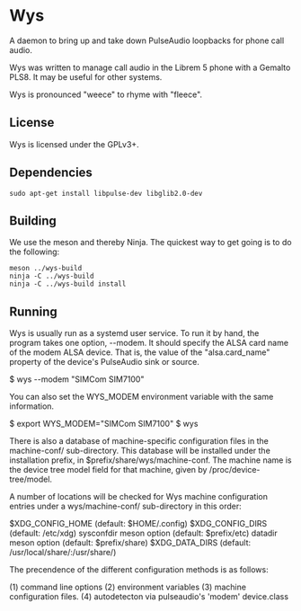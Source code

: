 # Wys
A daemon to bring up and take down PulseAudio loopbacks for phone call
audio.

Wys was written to manage call audio in the Librem 5 phone with a
Gemalto PLS8.  It may be useful for other systems.

Wys is pronounced "weece" to rhyme with "fleece".


## License
Wys is licensed under the GPLv3+.


## Dependencies

    sudo apt-get install libpulse-dev libglib2.0-dev


## Building
We use the meson and thereby Ninja.  The quickest way to get going is
to do the following:

    meson ../wys-build
    ninja -C ../wys-build
    ninja -C ../wys-build install


## Running
Wys is usually run as a systemd user service.  To run it by hand,
the program takes one option, --modem.  It should
specify the ALSA card name of the modem ALSA device.  That
is, the value of the "alsa.card_name" property of the device's
PulseAudio sink or source.

  $ wys --modem "SIMCom SIM7100"

You can also set the WYS_MODEM environment variable with
the same information.

  $ export WYS_MODEM="SIMCom SIM7100"
  $ wys

There is also a database of machine-specific configuration files in
the machine-conf/ sub-directory.  This database will be installed
under the installation prefix, in $prefix/share/wys/machine-conf.  The
machine name is the device tree model field for that machine, given by
/proc/device-tree/model.

A number of locations will be checked for Wys machine configuration
entries under a wys/machine-conf/ sub-directory in this order:

  $XDG_CONFIG_HOME         (default: $HOME/.config)
  $XDG_CONFIG_DIRS         (default: /etc/xdg)
  sysconfdir meson option  (default: $prefix/etc)
  datadir meson option     (default: $prefix/share)
  $XDG_DATA_DIRS           (default: /usr/local/share/:/usr/share/)

The precendence of the different configuration methods is as follows:

  (1) command line options
  (2) environment variables
  (3) machine configuration files.
  (4) autodetecton via pulseaudio's 'modem' device.class
